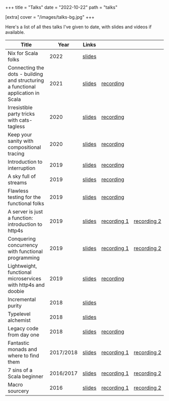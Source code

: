 +++
title = "Talks"
date = "2022-10-22"
path = "talks"

[extra]
cover = "/images/talks-bg.jpg"
+++

Here's a list of all thes talks I've given to date, with slides and videos if available.

| Title                                                                            | Year      | Links                                                                                                                    |                                                                 |                                                                 |
| -------------------------------------------------------------------------------- | --------- | ------------------------------------------------------------------------------------------------------------------------ | --------------------------------------------------------------- | --------------------------------------------------------------- |
| Nix for Scala folks                                                              | 2022      | [slides](https://speakerdeck.com/kubukoz/nix-for-scala-folks)                                                            |
| Connecting the dots - building and structuring a functional application in Scala | 2021      | [slides](https://speakerdeck.com/kubukoz/connecting-the-dots-building-and-structuring-a-functional-application-in-scala) | [recording](https://www.youtube.com/watch?v=JbMjq8VehLc)        |                                                                 |
| Irresistible party tricks with cats-tagless                                      | 2020      | [slides](https://speakerdeck.com/kubukoz/irresistible-party-tricks-with-cats-tagless)                                    | [recording](https://www.youtube.com/watch?v=rzS9lkg3Cf8)        |                                                                 |
| Keep your sanity with compositional tracing                                      | 2020      | [slides](https://speakerdeck.com/kubukoz/keep-your-sanity-with-compositional-tracing)                                    | [recording](https://www.youtube.com/watch?v=CKS8c1di3Z0)        |                                                                 |
| Introduction to interruption                                                     | 2019      | [slides](https://speakerdeck.com/kubukoz/introduction-to-interruption)                                                   | [recording](https://youtube.com/watch?v=EQWAQF6Yj5Q)            |                                                                 |
| A sky full of streams                                                            | 2019      | [slides](https://speakerdeck.com/kubukoz/a-sky-full-of-streams)                                                          | [recording](https://youtube.com/watch?v=oluPEFlXumw)            |                                                                 |
| Flawless testing for the functional folks                                        | 2019      | [slides](https://speakerdeck.com/kubukoz/flawless-testing-for-the-functional-folks)                                      | [recording](https://vimeo.com/368027707)                        |                                                                 |
| A server is just a function: introduction to http4s                              | 2019      | [slides](https://speakerdeck.com/kubukoz/a-server-is-just-a-function-introduction-to-http4s)                             | [recording&nbsp;1](https://www.youtube.com/watch?v=9YsZ8loRVDA) | [recording&nbsp;2](https://www.youtube.com/watch?v=jwKzluH5jFg) |
| Conquering concurrency with functional programming                               | 2019      | [slides](https://speakerdeck.com/kubukoz/conquering-concurrency-with-functional-programming)                             | [recording&nbsp;1](https://youtube.com/watch?v=6z6C1EmxzaI)     | [recording&nbsp;2](https://youtube.com/watch?v=fZO2lV2xjEo)     |
| Lightweight, functional microservices with http4s and doobie                     | 2019      | [slides](https://kubukoz.github.io/talks/http4s-doobie-micro/slides/)                                                    | [recording](https://youtube.com/watch?v=fQfMiUDsLv4)            |                                                                 |
| Incremental purity                                                               | 2018      | [slides](https://kubukoz.github.io/talks/incremental-purity/slides/)                                                     |                                                                 |                                                                 |
| Typelevel alchemist                                                              | 2018      | [slides](https://kubukoz.github.io/talks/typelevel-alchemist/slides)                                                     |                                                                 |                                                                 |
| Legacy code from day one                                                         | 2018      | [slides](https://kubukoz.github.io/talks/legacy-code-from-day-1/slides/#/)                                               | [recording](https://youtube.com/watch?v=6FYISbNdanE)            |                                                                 |
| Fantastic monads and where to find them                                          | 2017/2018 | [slides](https://kubukoz.github.io/talks/fantastic-monads-and-where-to-find-them/slides/#/)                              | [recording&nbsp;1](https://youtube.com/watch?v=hOvyL28t0Yc)     | [recording&nbsp;2](https://youtube.com/watch?v=HMs_F7LXTak)     |
| 7 sins of a Scala beginner                                                       | 2016/2017 | [slides](https://kubukoz.github.io/talks/seven-sins-of-a-scala-developer/slides/#/)                                      | [recording&nbsp;1](https://youtu.be/8ZAKrcnQ7Ww)                | [recording&nbsp;2](https://youtube.com/watch?v=Z2YzCzfUNNk)     |
| Macro sourcery                                                                   | 2016      | [slides](https://kubukoz.github.io/talks/macro-sourcery/slides/#/)                                                       | [recording&nbsp;1](https://youtube.com/watch?v=-ayx8NIDv4Q)     | [recording&nbsp;2](https://youtube.com/watch?v=KvZlYAOtzmU)     |

